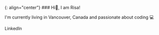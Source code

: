 {: align="center"} ### Hi👋, I am Risa!

I'm currently living in Vancouver, Canada and passionate about coding 💻

LinkedIn